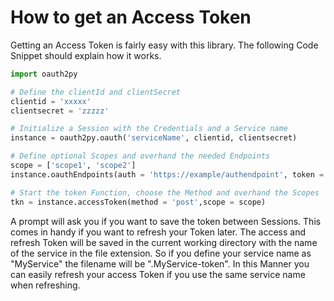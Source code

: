 # How to get an Access Token

Getting an Access Token is fairly easy with this library. The following Code Snippet should explain how it works.

```python
import oauth2py

# Define the clientId and clientSecret
clientid = 'xxxxx'
clientsecret = 'zzzzz'

# Initialize a Session with the Credentials and a Service name
instance = oauth2py.oauth('serviceName', clientid, clientsecret)

# Define optional Scopes and overhand the needed Endpoints
scope = ['scope1', 'scope2']
instance.oauthEndpoints(auth = 'https://example/authendpoint', token = 'https://example/tokenendpoint', refresh = 'https://example/refreshendpoint')

# Start the token Function, choose the Method and overhand the Scopes
tkn = instance.accessToken(method = 'post',scope = scope)
```
A prompt will ask you if you want to save the token between Sessions. This comes in handy if you want to refresh your Token later.
The access and refresh Token will be saved in the current working directory with the name of the service in the file extension. 
So if you define your service name as "MyService" the filename will be ".MyService-token". 
In this Manner you can easily refresh your access Token if you use the same service name when refreshing.